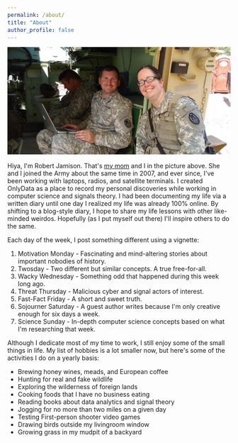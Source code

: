 ```yaml
---
permalink: /about/
title: "About"
author_profile: false
---
```


![A picture of the Jamisons, bonded by blood and common patriotism](/assets/images/jamisons.jpeg "The Jamisons")

Hiya, I'm Robert Jamison.  That's [my mom](https://jamisonfactor.com) and I in the picture above. She and I joined the Army about the same time in 2007, and ever since, I've been working with laptops, radios, and satellite terminals. I created OnlyData as a place to record my personal discoveries while working in computer science and signals theory.  I had been documenting my life via a written diary until one day I realized my life was already 100% online. By shifting to a blog-style diary, I hope to share my life lessons with other like-minded weirdos.  Hopefully (as I put myself out there) I'll inspire others to do the same.

Each day of the week, I post something different using a vignette:
1. Motivation Monday - Fascinating and mind-altering stories about important nobodies of history.
2. Twosday - Two different but similar concepts.  A true free-for-all.
3. Wacky Wednesday - Something odd that happened during this week long ago.
4. Threat Thursday - Malicious cyber and signal actors of interest.
5. Fast-Fact Friday - A short and sweet truth.
6. Sojourner Saturday - A guest author writes because I'm only creative enough for six days a week.
7. Science Sunday - In-depth computer science concepts based on what I'm researching that week.

Although I dedicate most of my time to work, I still enjoy some of the small things in life. My list of hobbies is a lot smaller now, but here's some of the activities I do on a yearly basis:
* Brewing honey wines, meads, and European coffee
* Hunting for real and fake wildlife
* Exploring the wilderness of foreign lands
* Cooking foods that I have no business eating
* Reading books about data analytics and signal theory
* Jogging for no more than two miles on a given day
* Testing First-person shooter video games
* Drawing birds outside my livingroom window
* Growing grass in my mudpit of a backyard
